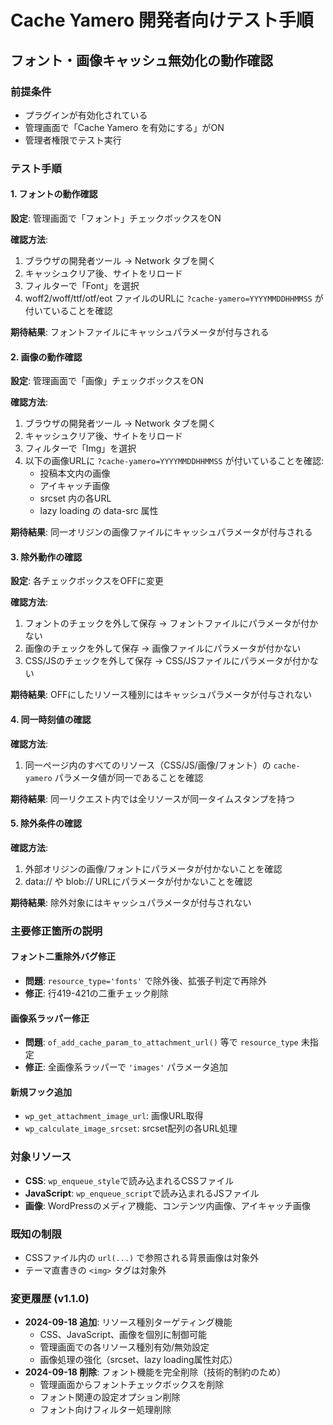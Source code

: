 # Cache Yamero 開発者向けテスト手順

## フォント・画像キャッシュ無効化の動作確認

### 前提条件
- プラグインが有効化されている
- 管理画面で「Cache Yamero を有効にする」がON
- 管理者権限でテスト実行

### テスト手順

#### 1. フォントの動作確認
**設定**: 管理画面で「フォント」チェックボックスをON

**確認方法**:
1. ブラウザの開発者ツール → Network タブを開く
2. キャッシュクリア後、サイトをリロード
3. フィルターで「Font」を選択
4. woff2/woff/ttf/otf/eot ファイルのURLに `?cache-yamero=YYYYMMDDHHMMSS` が付いていることを確認

**期待結果**: フォントファイルにキャッシュパラメータが付与される

#### 2. 画像の動作確認
**設定**: 管理画面で「画像」チェックボックスをON

**確認方法**:
1. ブラウザの開発者ツール → Network タブを開く
2. キャッシュクリア後、サイトをリロード
3. フィルターで「Img」を選択
4. 以下の画像URLに `?cache-yamero=YYYYMMDDHHMMSS` が付いていることを確認:
   - 投稿本文内の画像
   - アイキャッチ画像
   - srcset 内の各URL
   - lazy loading の data-src 属性

**期待結果**: 同一オリジンの画像ファイルにキャッシュパラメータが付与される

#### 3. 除外動作の確認
**設定**: 各チェックボックスをOFFに変更

**確認方法**:
1. フォントのチェックを外して保存 → フォントファイルにパラメータが付かない
2. 画像のチェックを外して保存 → 画像ファイルにパラメータが付かない
3. CSS/JSのチェックを外して保存 → CSS/JSファイルにパラメータが付かない

**期待結果**: OFFにしたリソース種別にはキャッシュパラメータが付与されない

#### 4. 同一時刻値の確認
**確認方法**:
1. 同一ページ内のすべてのリソース（CSS/JS/画像/フォント）の `cache-yamero` パラメータ値が同一であることを確認

**期待結果**: 同一リクエスト内では全リソースが同一タイムスタンプを持つ

#### 5. 除外条件の確認
**確認方法**:
1. 外部オリジンの画像/フォントにパラメータが付かないことを確認
2. data:// や blob:// URLにパラメータが付かないことを確認

**期待結果**: 除外対象にはキャッシュパラメータが付与されない

### 主要修正箇所の説明

#### フォント二重除外バグ修正
- **問題**: `resource_type='fonts'` で除外後、拡張子判定で再除外
- **修正**: 行419-421の二重チェック削除

#### 画像系ラッパー修正
- **問題**: `of_add_cache_param_to_attachment_url()` 等で `resource_type` 未指定
- **修正**: 全画像系ラッパーで `'images'` パラメータ追加

#### 新規フック追加
- `wp_get_attachment_image_url`: 画像URL取得
- `wp_calculate_image_srcset`: srcset配列の各URL処理

### 対象リソース
- **CSS**: `wp_enqueue_style`で読み込まれるCSSファイル
- **JavaScript**: `wp_enqueue_script`で読み込まれるJSファイル
- **画像**: WordPressのメディア機能、コンテンツ内画像、アイキャッチ画像

### 既知の制限
- CSSファイル内の `url(...)` で参照される背景画像は対象外
- テーマ直書きの `<img>` タグは対象外

### 変更履歴 (v1.1.0)
- **2024-09-18 追加**: リソース種別ターゲティング機能
  - CSS、JavaScript、画像を個別に制御可能
  - 管理画面での各リソース種別有効/無効設定
  - 画像処理の強化（srcset、lazy loading属性対応）
- **2024-09-18 削除**: フォント機能を完全削除（技術的制約のため）
  - 管理画面からフォントチェックボックスを削除
  - フォント関連の設定オプション削除
  - フォント向けフィルター処理削除